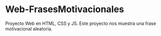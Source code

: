 # Web-FrasesMotivacionales
 Proyecto Web en HTML, CSS y JS. Este proyecto nos muestra una frase motivacional aleatoria.
